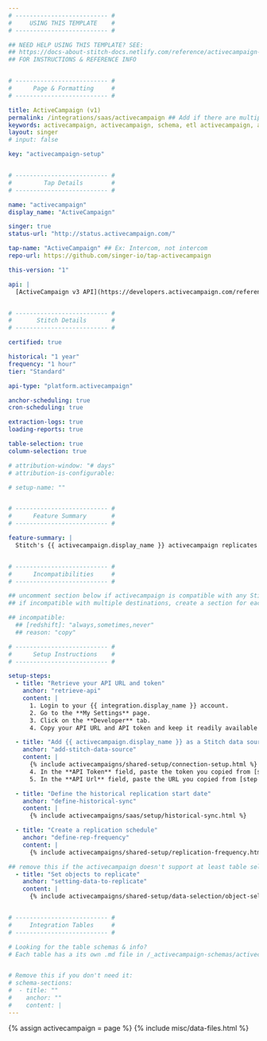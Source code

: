 ```yaml
---
# -------------------------- #
#     USING THIS TEMPLATE    #
# -------------------------- #

## NEED HELP USING THIS TEMPLATE? SEE:
## https://docs-about-stitch-docs.netlify.com/reference/activecampaign-templates/saas/
## FOR INSTRUCTIONS & REFERENCE INFO


# -------------------------- #
#      Page & Formatting     #
# -------------------------- #

title: ActiveCampaign (v1)
permalink: /integrations/saas/activecampaign ## Add if there are multiple versions: /vVERSION
keywords: activecampaign, activecampaign, schema, etl activecampaign, activecampaign etl, activecampaign schema
layout: singer
# input: false

key: "activecampaign-setup"


# -------------------------- #
#         Tap Details        #
# -------------------------- #

name: "activecampaign"
display_name: "ActiveCampaign"

singer: true
status-url: "http://status.activecampaign.com/"

tap-name: "ActiveCampaign" ## Ex: Intercom, not intercom
repo-url: https://github.com/singer-io/tap-activecampaign

this-version: "1"

api: |
  [ActiveCampaign v3 API](https://developers.activecampaign.com/reference#overview){:target="new"}


# -------------------------- #
#       Stitch Details       #
# -------------------------- #

certified: true 

historical: "1 year"
frequency: "1 hour"
tier: "Standard"

api-type: "platform.activecampaign"

anchor-scheduling: true
cron-scheduling: true

extraction-logs: true
loading-reports: true

table-selection: true
column-selection: true

# attribution-window: "# days"
# attribution-is-configurable: 

# setup-name: ""


# -------------------------- #
#      Feature Summary       #
# -------------------------- #

feature-summary: |
  Stitch's {{ activecampaign.display_name }} activecampaign replicates data using the {{ activecampaign.api | flatify | strip }}. Refer to the [Schema](#schema) section for a list of objects available for replication.


# -------------------------- #
#      Incompatibilities     #
# -------------------------- #

## uncomment section below if activecampaign is compatible with any Stitch destinations
## if incompatible with multiple destinations, create a section for each destination

## incompatible:
  ## [redshift]: "always,sometimes,never"
  ## reason: "copy" 

# -------------------------- #
#      Setup Instructions    #
# -------------------------- #

setup-steps:
  - title: "Retrieve your API URL and token"
    anchor: "retrieve-api"
    content: |
      1. Login to your {{ integration.display_name }} account.
      2. Go to the **My Settings** page.
      3. Click on the **Developer** tab.
      4. Copy your API URL and API token and keep it readily available for the next step.

  - title: "Add {{ activecampaign.display_name }} as a Stitch data source"
    anchor: "add-stitch-data-source"
    content: |
      {% include activecampaigns/shared-setup/connection-setup.html %}
      4. In the **API Token** field, paste the token you copied from [step 1](#retrieve-api).
      5. In the **API Url** field, paste the URL you copied from [step 1](#retrieve-api).

  - title: "Define the historical replication start date"
    anchor: "define-historical-sync"
    content: |
      {% include activecampaigns/saas/setup/historical-sync.html %}

  - title: "Create a replication schedule"
    anchor: "define-rep-frequency"
    content: |
      {% include activecampaigns/shared-setup/replication-frequency.html %}

## remove this if the activecampaign doesn't support at least table selection
  - title: "Set objects to replicate"
    anchor: "setting-data-to-replicate"
    content: |
      {% include activecampaigns/shared-setup/data-selection/object-selection.html %} 


# -------------------------- #
#     Integration Tables     #
# -------------------------- #

# Looking for the table schemas & info?
# Each table has a its own .md file in /_activecampaign-schemas/activecampaign


# Remove this if you don't need it:
# schema-sections:
#  - title: ""
#    anchor: ""
#    content: |
---
```

{% assign activecampaign = page %}
{% include misc/data-files.html %}